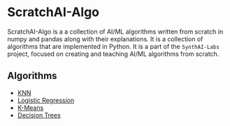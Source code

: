 # ScratchAI-Algo

ScratchAI-Algo is a a collection of AI/ML algorithms written from scratch in numpy and pandas along with their explanations. It is a collection of algorithms that are implemented in Python. It is a part of the `SynthAI-Labs` project, focused on creating and teaching AI/ML algorithms from scratch.

## Algorithms

- [KNN](https://github.com/Himasnhu-AT/ScratchML-Algo/tree/main/ML-Algo/KNN)
- [Logistic Regression](https://github.com/Himasnhu-AT/ScratchML-Algo/tree/main/ML-Algo/LogisticRegression)
- [K-Means](https://github.com/Himasnhu-AT/ScratchML-Algo/tree/main/ML-Algo/K-Means)
- [Decision Trees](https://github.com/Himasnhu-AT/ScratchML-Algo/tree/main/ML-Algo/Decision_Trees)
